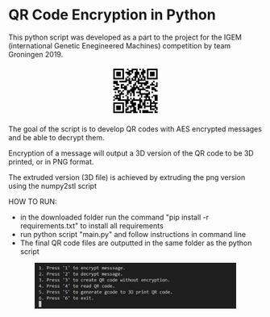 # QR Code Encryption in Python

This python script was developed as a part to the project for the IGEM (international Genetic Enegineered Machines) competition by team Groningen 2019.

<p align="center">
  <img src="https://raw.githubusercontent.com/M-P-P-C/QR-Code-Encryption/master/Example_QRcode_encrypted.png" width="100">
</p>

The goal of the script is to develop QR codes with AES encrypted messages and be able to decrypt them.

Encryption of a message will output a 3D version of the QR code to be 3D printed, or in PNG format.

The extruded version (3D file) is achieved by extruding the png version using the numpy2stl script

HOW TO RUN:
- in the downloaded folder run the command "pip install -r requirements.txt" to install all requirements
- run python script "main.py" and follow instructions in command line
- The final QR code files are outputted in the same folder as the python script


<p align="center">
  <img src="https://raw.githubusercontent.com/M-P-P-C/QR-Code-Encryption/master/Example_outputs/tempsnip.png" width="400">
</p>
